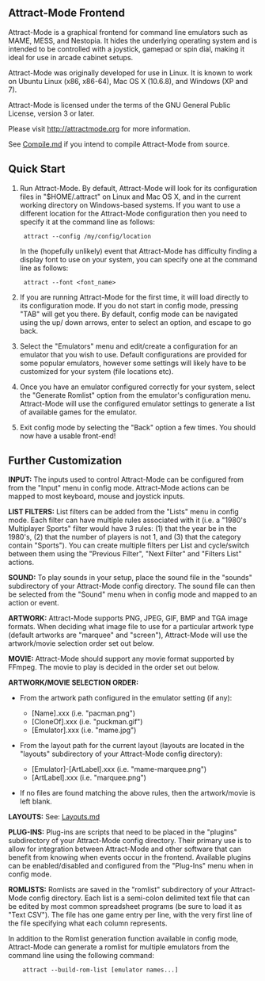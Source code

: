 Attract-Mode Frontend
---------------------

Attract-Mode is a graphical frontend for command line emulators such as 
MAME, MESS, and Nestopia.  It hides the underlying operating system and is 
intended to be controlled with a joystick, gamepad or spin dial, making it 
ideal for use in arcade cabinet setups.

Attract-Mode was originally developed for use in Linux.  It is known to work 
on Ubuntu Linux (x86, x86-64), Mac OS X (10.6.8), and Windows (XP and 7).

Attract-Mode is licensed under the terms of the GNU General Public License, 
version 3 or later.

Please visit <http://attractmode.org> for more information.

See [Compile.md][] if you intend to compile Attract-Mode from source.

Quick Start
-----------

1. Run Attract-Mode.  By default, Attract-Mode will look for its configuration
files in "$HOME/.attract" on Linux and Mac OS X, and in the current working 
directory on Windows-based systems.  If you want to use a different location
for the Attract-Mode configuration then you need to specify it at the command
line as follows:

		attract --config /my/config/location

	In the (hopefully unlikely) event that Attract-Mode has difficulty finding
a display font to use on your system, you can specify one at the command line
as follows:

		attract --font <font_name>

2. If you are running Attract-Mode for the first time, it will load directly 
to its configuration mode.  If you do not start in config mode, pressing "TAB" 
will get you there.  By default, config mode can be navigated using the up/
down arrows, enter to select an option, and escape to go back.

3. Select the "Emulators" menu and edit/create a configuration for an 
emulator that you wish to use.  Default configurations are provided for some 
popular emulators, however some settings will likely have to be customized 
for your system (file locations etc).

4. Once you have an emulator configured correctly for your system, select 
the "Generate Romlist" option from the emulator's configuration menu.  
Attract-Mode will use the configured emulator settings to generate a list of 
available games for the emulator.

5.  Exit config mode by selecting the "Back" option a few times.  You should
now have a usable front-end!

Further Customization
---------------------

**INPUT:** The inputs used to control Attract-Mode can be configured from
from the "Input" menu in config mode.  Attract-Mode actions can be mapped to 
most keyboard, mouse and joystick inputs.

**LIST FILTERS:** List filters can be added from the "Lists" menu in config
mode.  Each filter can have multiple rules associated with it (i.e. a "1980's
Multiplayer Sports" filter would have 3 rules: (1) that the year be in the 
1980's, (2) that the number of players is not 1, and (3) that the category
contain "Sports").  You can create multiple filters per List and cycle/switch
between them using the "Previous Filter", "Next Filter" and "Filters List"
actions.

**SOUND:** To play sounds in your setup, place the sound file in the "sounds" 
subdirectory of your Attract-Mode config directory.  The sound file can then
be selected from the "Sound" menu when in config mode and mapped to an action
or event.

**ARTWORK:** Attract-Mode supports PNG, JPEG, GIF, BMP and TGA image formats.
When deciding what image file to use for a particular artwork type
(default artworks are "marquee" and "screen"), Attract-Mode will use the
artwork/movie selection order set out below.

**MOVIE:** Attract-Mode should support any movie format supported by FFmpeg.
The movie to play is decided in the order set out below.

**ARTWORK/MOVIE SELECTION ORDER:**

   * From the artwork path configured in the emulator setting (if any):

      - [Name].xxx  (i.e. "pacman.png")  
      - [CloneOf].xxx  (i.e. "puckman.gif")  
      - [Emulator].xxx (i.e. "mame.jpg")  

   * From the layout path for the current layout (layouts are located in
   the "layouts" subdirectory of your Attract-Mode config directory):

      - [Emulator]-[ArtLabel].xxx  (i.e. "mame-marquee.png")  
      - [ArtLabel].xxx  (i.e. "marquee.png")  

   * If no files are found matching the above rules, then the artwork/movie 
   is left blank.

**LAYOUTS:** See: [Layouts.md][]

**PLUG-INS:** Plug-ins are scripts that need to be placed in the "plugins"
subdirectory of your Attract-Mode config directory.  Their primary use is to
allow for integration between Attract-Mode and other software that can
benefit from knowing when events occur in the frontend.  Available plugins 
can be enabled/disabled and configured from the "Plug-Ins" menu when in 
config mode.

**ROMLISTS:** Romlists are saved in the "romlist" subdirectory of your 
Attract-Mode config directory.  Each list is a semi-colon delimited text 
file that can be edited by most common spreadsheet programs (be sure to
load it as "Text CSV").  The file has one game entry per line, with the very 
first line of the file specifying what each column represents.

In addition to the Romlist generation function available in config mode,
Attract-Mode can generate a romlist for multiple emulators from the command
line using the following command: 

		attract --build-rom-list [emulator names...]

[Compile.md]: Compile.md
[Layouts.md]: Layouts.md
